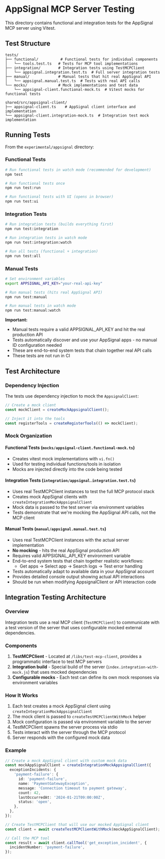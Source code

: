 # AppSignal MCP Server Testing

This directory contains functional and integration tests for the AppSignal MCP server using Vitest.

## Test Structure

```
tests/
├── functional/          # Functional tests for individual components
│   └── tools.test.ts   # Tests for MCP tool implementations
├── integration/        # Integration tests using TestMCPClient
│   └── appsignal.integration.test.ts  # Full server integration tests
├── manual/             # Manual tests that hit real AppSignal API
│   └── appsignal.manual.test.ts  # Tests with real API calls
└── mocks/              # Mock implementations and test data
    └── appsignal-client.functional-mock.ts  # Vitest mocks for functional tests

shared/src/appsignal-client/
├── appsignal-client.ts    # AppSignal client interface and implementation
└── appsignal-client.integration-mock.ts  # Integration test mock implementation
```

## Running Tests

From the `experimental/appsignal` directory:

### Functional Tests

```bash
# Run functional tests in watch mode (recommended for development)
npm test

# Run functional tests once
npm run test:run

# Run functional tests with UI (opens in browser)
npm run test:ui
```

### Integration Tests

```bash
# Run integration tests (builds everything first)
npm run test:integration

# Run integration tests in watch mode
npm run test:integration:watch

# Run all tests (functional + integration)
npm run test:all
```

### Manual Tests

```bash
# Set environment variables
export APPSIGNAL_API_KEY="your-real-api-key"

# Run manual tests (hits real AppSignal API)
npm run test:manual

# Run manual tests in watch mode
npm run test:manual:watch
```

**Important:**

- Manual tests require a valid APPSIGNAL_API_KEY and hit the real production API
- Tests automatically discover and use your AppSignal apps - no manual ID configuration needed
- These are end-to-end system tests that chain together real API calls
- These tests are not run in CI

## Test Architecture

### Dependency Injection

The tests use dependency injection to mock the `AppsignalClient`:

```typescript
// Create a mock client
const mockClient = createMockAppsignalClient();

// Inject it into the tools
const registerTools = createRegisterTools(() => mockClient);
```

### Mock Organization

#### Functional Tests (`mocks/appsignal-client.functional-mock.ts`)

- Creates vitest mock implementations with `vi.fn()`
- Used for testing individual functions/tools in isolation
- Mocks are injected directly into the code being tested

#### Integration Tests (`integration/appsignal.integration.test.ts`)

- Uses real TestMCPClient instances to test the full MCP protocol stack
- Creates mock AppSignal clients with `createIntegrationMockAppsignalClient`
- Mock data is passed to the test server via environment variables
- Tests demonstrate that we're mocking the AppSignal API calls, not the MCP client

#### Manual Tests (`manual/appsignal.manual.test.ts`)

- Uses real TestMCPClient instances with the actual server implementation
- **No mocking** - hits the real AppSignal production API
- Requires valid APPSIGNAL_API_KEY environment variable
- End-to-end system tests that chain together realistic workflows:
  - Get apps → Select app → Search logs → Test error handling
- Tests automatically adapt to available data in your AppSignal account
- Provides detailed console output showing actual API interactions
- Should be run when modifying AppsignalClient or API interaction code

## Integration Testing Architecture

### Overview

Integration tests use a real MCP client (`TestMCPClient`) to communicate with a test version of the server that uses configurable mocked external dependencies.

### Components

1. **TestMCPClient** - Located at `/libs/test-mcp-client`, provides a programmatic interface to test MCP servers
2. **Integration build** - Special build of the server (`index.integration-with-mock.js`) that uses mocked dependencies
3. **Configurable mocks** - Each test can define its own mock responses via environment variables

### How It Works

1. Each test creates a mock AppSignal client using `createIntegrationMockAppsignalClient`
2. The mock client is passed to `createTestMCPClientWithMock` helper
3. Mock configuration is passed via environment variable to the server
4. TestMCPClient spawns the server process via stdio
5. Tests interact with the server through the MCP protocol
6. Server responds with the configured mock data

### Example

```typescript
// Create a mock AppSignal client with custom mock data
const mockAppSignalClient = createIntegrationMockAppsignalClient({
  exceptionIncidents: {
    'payment-failure': {
      id: 'payment-failure',
      name: 'PaymentGatewayException',
      message: 'Connection timeout to payment gateway',
      count: 42,
      lastOccurredAt: '2024-01-21T09:00:00Z',
      status: 'open',
    },
  },
});

// Create TestMCPClient that will use our mocked AppSignal client
const client = await createTestMCPClientWithMock(mockAppSignalClient);

// Call the MCP tool
const result = await client.callTool('get_exception_incident', {
  incidentNumber: 'payment-failure',
});
```
